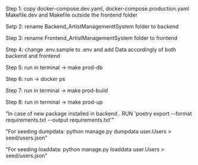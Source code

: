 


Step 1:  copy  docker-compose.dev.yaml,  docker-compose.production.yaml Makefile.dev and Makefile     outside  the frontend folder

Setp 2:  rename  Backend_ArtistManagementtSystem folder to backend

Step 3: rename Frontend_ArtistManagementSystem  folder to frontend

Step 4:  change .env.sample to .env  and add Data accordingly of both backend and frontend

Step 5:  run in terminal -> make prod-db

Step 6: run -> docker ps

Step 7:  run in terminal -> make prod-build

Step 8:  run in terminal -> make prod-up





"In case of new package installed in backend..  RUN 'poetry export --format requirements.txt --output requirements.txt'" 

"For seeding  dumpdata:  python manage.py  dumpdata  user.Users >  seed/users.json"

"For seeding  loaddata:  python manage.py  loaddata  user.Users >  seed/users.json"


